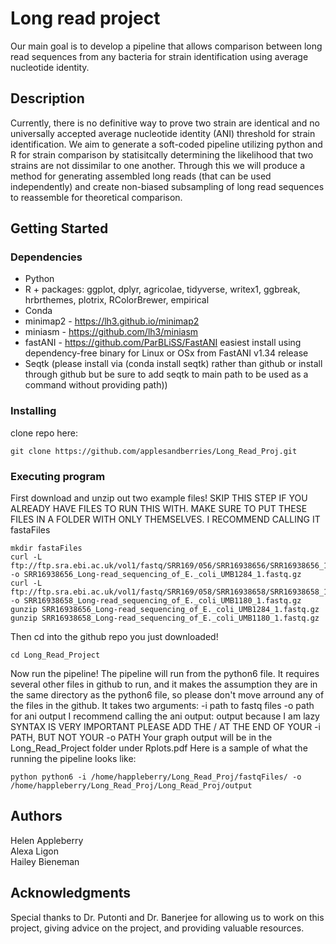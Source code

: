 # Long read project

Our main goal is to develop a pipeline that allows comparison between long read sequences from any bacteria for strain identification using average nucleotide identity.

## Description

Currently, there is no definitive way to prove two strain are identical and no universally accepted average nucleotide identity (ANI) threshold for strain identification. We aim to generate a soft-coded pipeline utilizing python and R for strain comparison by statisitcally determining the likelihood that two strains are not dissimilar to one another. Through this we will produce a method for generating assembled long reads (that can be used independently) and create non-biased subsampling of long read sequences to reassemble for theoretical comparison.

## Getting Started

### Dependencies
* Python
* R + packages: ggplot, dplyr, agricolae, tidyverse, writex1, ggbreak, hrbrthemes, plotrix, RColorBrewer, empirical
* Conda
* minimap2 - https://lh3.github.io/minimap2
* miniasm - https://github.com/lh3/miniasm
* fastANI - https://github.com/ParBLiSS/FastANI easiest install using dependency-free binary for Linux or OSx from FastANI v1.34 release
* Seqtk (please install via (conda install seqtk) rather than github or install through github but be sure to add seqtk to main path to be used as a command without providing path))

### Installing

clone repo here:
```
git clone https://github.com/applesandberries/Long_Read_Proj.git
```
### Executing program

First download and unzip out two example files! SKIP THIS STEP IF YOU ALREADY HAVE FILES TO RUN THIS WITH.
MAKE SURE TO PUT THESE FILES IN A FOLDER WITH ONLY THEMSELVES. I RECOMMEND CALLING IT fastaFiles
```
mkdir fastaFiles
curl -L ftp://ftp.sra.ebi.ac.uk/vol1/fastq/SRR169/056/SRR16938656/SRR16938656_1.fastq.gz -o SRR16938656_Long-read_sequencing_of_E._coli_UMB1284_1.fastq.gz
curl -L ftp://ftp.sra.ebi.ac.uk/vol1/fastq/SRR169/058/SRR16938658/SRR16938658_1.fastq.gz -o SRR16938658_Long-read_sequencing_of_E._coli_UMB1180_1.fastq.gz
gunzip SRR16938656_Long-read_sequencing_of_E._coli_UMB1284_1.fastq.gz
gunzip SRR16938658_Long-read_sequencing_of_E._coli_UMB1180_1.fastq.gz
```
Then cd into the github repo you just downloaded!
```
cd Long_Read_Project
```
Now run the pipeline!
The pipeline will run from the python6 file. It requires several other files in github to run, and it makes the assumption they are in the same directory as the python6 file, so please don't move arround any of the files in the github.
It takes two arguments:
-i path to fastq files
-o path for ani output
I recommend calling the ani output: output because I am lazy
SYNTAX IS VERY IMPORTANT PLEASE ADD THE / AT THE END OF YOUR -i PATH, BUT NOT YOUR -o PATH
Your graph output will be in the Long_Read_Project folder under Rplots.pdf
Here is a sample of what the running the pipeline looks like:
```
python python6 -i /home/happleberry/Long_Read_Proj/fastqFiles/ -o /home/happleberry/Long_Read_Proj/Long_Read_Proj/output
```
## Authors

Helen Appleberry<br>
Alexa Ligon<br>
Hailey Bieneman<br>

## Acknowledgments

Special thanks to Dr. Putonti and Dr. Banerjee for allowing us to work on this project, giving advice on the project, and providing valuable resources. 
